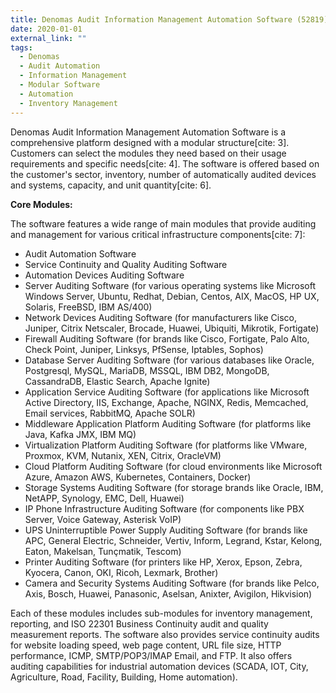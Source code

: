 ```yaml
---
title: Denomas Audit Information Management Automation Software (52819)
date: 2020-01-01
external_link: ""
tags:
  - Denomas
  - Audit Automation
  - Information Management
  - Modular Software
  - Automation
  - Inventory Management
---
```


Denomas Audit Information Management Automation Software is a comprehensive platform designed with a modular structure[cite: 3]. Customers can select the modules they need based on their usage requirements and specific needs[cite: 4]. The software is offered based on the customer's sector, inventory, number of automatically audited devices and systems, capacity, and unit quantity[cite: 6].

**Core Modules:**

The software features a wide range of main modules that provide auditing and management for various critical infrastructure components[cite: 7]:

* Audit Automation Software
* Service Continuity and Quality Auditing Software
* Automation Devices Auditing Software
* Server Auditing Software (for various operating systems like Microsoft Windows Server, Ubuntu, Redhat, Debian, Centos, AIX, MacOS, HP UX, Solaris, FreeBSD, IBM AS/400)
* Network Devices Auditing Software (for manufacturers like Cisco, Juniper, Citrix Netscaler, Brocade, Huawei, Ubiquiti, Mikrotik, Fortigate)
* Firewall Auditing Software (for brands like Cisco, Fortigate, Palo Alto, Check Point, Juniper, Linksys, PfSense, Iptables, Sophos)
* Database Server Auditing Software (for various databases like Oracle, Postgresql, MySQL, MariaDB, MSSQL, IBM DB2, MongoDB, CassandraDB, Elastic Search, Apache Ignite)
* Application Service Auditing Software (for applications like Microsoft Active Directory, IIS, Exchange, Apache, NGINX, Redis, Memcached, Email services, RabbitMQ, Apache SOLR)
* Middleware Application Platform Auditing Software (for platforms like Java, Kafka JMX, IBM MQ)
* Virtualization Platform Auditing Software (for platforms like VMware, Proxmox, KVM, Nutanix, XEN, Citrix, OracleVM)
* Cloud Platform Auditing Software (for cloud environments like Microsoft Azure, Amazon AWS, Kubernetes, Containers, Docker)
* Storage Systems Auditing Software (for storage brands like Oracle, IBM, NetAPP, Synology, EMC, Dell, Huawei)
* IP Phone Infrastructure Auditing Software (for components like PBX Server, Voice Gateway, Asterisk VoIP)
* UPS Uninterruptible Power Supply Auditing Software (for brands like APC, General Electric, Schneider, Vertiv, Inform, Legrand, Kstar, Kelong, Eaton, Makelsan, Tunçmatik, Tescom)
* Printer Auditing Software (for printers like HP, Xerox, Epson, Zebra, Kyocera, Canon, OKI, Ricoh, Lexmark, Brother)
* Camera and Security Systems Auditing Software (for brands like Pelco, Axis, Bosch, Huawei, Panasonic, Aselsan, Anixter, Avigilon, Hikvision)

Each of these modules includes sub-modules for inventory management, reporting, and ISO 22301 Business Continuity audit and quality measurement reports. The software also provides service continuity audits for website loading speed, web page content, URL file size, HTTP performance, ICMP, SMTP/POP3/IMAP Email, and FTP. It also offers auditing capabilities for industrial automation devices (SCADA, IOT, City, Agriculture, Road, Facility, Building, Home automation).